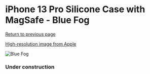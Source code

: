 # iPhone 13 Pro Silicone Case with MagSafe - Blue Fog

[Return to previous page](/iphone_13)

[High-resolution image from Apple](https://store.storeimages.cdn-apple.com/8756/as-images.apple.com/is/MN653?wid=4500&hei=4500&fmt=png)

<div style="width: 384px"><img src="/everyphone/MN653.png" alt="Blue Fog"></div>

### Under construction
